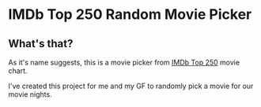 # IMDb Top 250 Random Movie Picker

## What's that?

As it's name suggests, this is a movie picker from [IMDb Top 250](https://www.imdb.com/chart/top/) movie chart.

I've created this project for me and my GF to randomly pick a movie for our movie nights.
